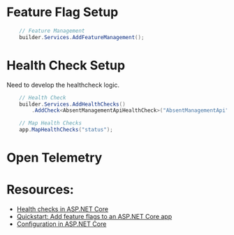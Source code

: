 ﻿# Feature Flag Setup

```csharp
    // Feature Management
    builder.Services.AddFeatureManagement();
```

# Health Check Setup

Need to develop the healthcheck logic.

```csharp
    // Health Check
    builder.Services.AddHealthChecks()
        .AddCheck<AbsentManagementApiHealthCheck>("AbsentManagementApi");
```

```csharp
    // Map Health Checks
    app.MapHealthChecks("status");
```

# Open Telemetry

# Resources:

- [Health checks in ASP.NET Core](https://learn.microsoft.com/en-us/aspnet/core/host-and-deploy/health-checks)
- [Quickstart: Add feature flags to an ASP.NET Core app](https://learn.microsoft.com/en-us/azure/azure-app-configuration/quickstart-feature-flag-aspnet-core)
- [Configuration in ASP.NET Core](https://learn.microsoft.com/en-us/aspnet/core/fundamentals/configuration/)
